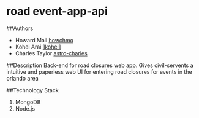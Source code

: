 # road event-app-api

##Authors
  * Howard Mall [howchmo](https://github.com/howchmo)
  * Kohei Arai [1kohei1](https://github.com/1kohei1)
  * Charles Taylor [astro-charles](https://github.com/astro-charles)

##Description
  Back-end for road closures web app. Gives civil-servents a intuitive and paperless web UI for entering road closures for events in the orlando area

##Technology Stack
  1. MongoDB
  2. Node.js

